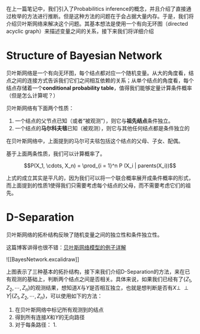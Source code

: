 在上一篇笔记中，我们引入了Probabilitics inference的概念，并且介绍了直接通过枚举的方法进行推断。但是这种方法的问题在于会占据大量内存。于是，我们将介绍贝叶斯网络来解决这个问题。其基本想法是使用一个有向无环图（directed acyclic graph）来描述变量之间的关系，接下来我们将详细介绍

# Structure of Bayesian Network


贝叶斯网络是一个有向无环图，每个结点都对应一个随机变量。从大的角度看，结点之间的连接方式告诉我们它们之间相互依赖的关系；从单个结点的角度看，每个结点存储着一个**conditional probability table**，值得我们能够定量计算条件概率（但是怎么计算呢？）

贝叶斯网络有下面两个性质：

1. 一个结点的父节点已知（或者“被观测”），则它与**祖先结点**条件独立。
2. 一个结点的**马尔科夫毯**已知（被观测），则它与其他任何结点都是条件独立的

在贝叶斯网络中，上面提到的马尔可夫毯包括这个结点的父母、子女、配偶。

基于上面两条性质，我们可以计算概率了。

$$P(X_1, \cdots, X_n) = \prod_{i = 1}^n P (X_i | parents(X_i))$$

上式的成立其实是平凡的，因为我们可以将一个联合概率展开成条件概率的形式，而上面提到的性质1使得我们只需要考虑每个结点的父母，而不需要考虑它们的祖先。

# D-Separation

贝叶斯网络的拓朴结构反映了随机变量之间的独立性和条件独立性。

这篇博客讲得也很不错：[贝叶斯网络模型的例子详解](https://blog.csdn.net/qq_41603411/article/details/104708470)

![[BayesNetwork.excalidraw]]

上图表示了三种基本的拓扑结构，接下来我们介绍D-Separation的方法，来在已有观测的基础上，判断两个结点之间是否相关。具体来说，如果我们已经有了$\{Z_1, Z_2, \cdots, Z_n\}$的观测结果，想知道$X$与$Y$是否相互独立，也就是想判断是否有$X\perp \! \! \! \perp Y | \{Z_1, Z_2, \cdots, Z_n\}$，可以使用如下的方法：

1. 在贝叶斯网络中标记所有观测到的结点
2. 得到所有连接$X$和$Y$的无向路径
3. 对于每条路径：
	1. 


